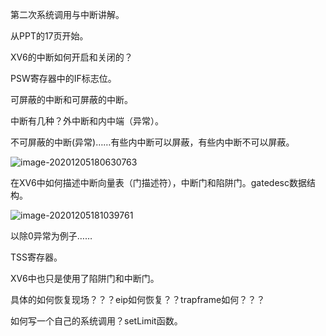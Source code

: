 第二次系统调用与中断讲解。

从PPT的17页开始。

XV6的中断如何开启和关闭的？

PSW寄存器中的IF标志位。

可屏蔽的中断和可屏蔽的中断。

中断有几种？外中断和内中端（异常）。

不可屏蔽的中断(异常)……有些内中断可以屏蔽，有些内中断不可以屏蔽。

![image-20201205180630763](C:\Users\zxmcoder\AppData\Roaming\Typora\typora-user-images\image-20201205180630763.png)

在XV6中如何描述中断向量表（门描述符），中断门和陷阱门。gatedesc数据结构。

![image-20201205181039761](C:\Users\zxmcoder\AppData\Roaming\Typora\typora-user-images\image-20201205181039761.png)

以除0异常为例子……

TSS寄存器。

XV6中也只是使用了陷阱门和中断门。

具体的如何恢复现场？？？eip如何恢复？？trapframe如何？？？

如何写一个自己的系统调用？setLimit函数。